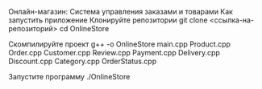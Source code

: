 Онлайн-магазин: Система управления заказами и товарами
Как запустить приложение
Клонируйте репозитории
git clone <ссылка-на-репозиторий>
cd OnlineStore

Скомпилируйте проект
g++ -o OnlineStore main.cpp Product.cpp Order.cpp Customer.cpp Review.cpp Payment.cpp Delivery.cpp Discount.cpp Category.cpp OrderStatus.cpp

Запустите программу
./OnlineStore
